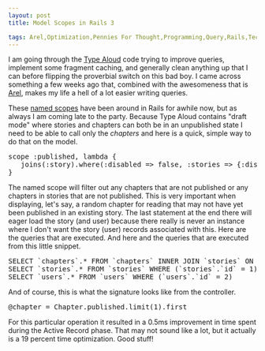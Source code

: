 ```yaml
---
layout: post
title: Model Scopes in Rails 3

tags: Arel,Optimization,Pennies For Thought,Programming,Query,Rails,Technology,Type Aloud
---
```

<p>I am going through the <a href="http://typealoud.com">Type Aloud</a> code trying to improve queries, implement some fragment caching, and generally clean anything up that I can before flipping the proverbial switch on this bad boy. I came across something a few weeks ago that, combined with the awesomeness that is <a href="http://magicscalingsprinkles.wordpress.com/2010/01/28/why-i-wrote-arel/">Arel</a>, makes my life a hell of a lot easier writing queries.</p>
<p>These <a href="http://www.railsrocket.com/rails-21-named-scope">named scopes</a> have been around in Rails for awhile now, but as always I am coming late to the party. Because Type Aloud contains "draft mode" where stories and chapters can both be in an unpublished state I need to be able to call only the <em>chapters</em> and here is a quick, simple way to do that on the model.</p>
<pre lang="ruby">scope :published, lambda {
   joins(:story).where(:disabled => false, :stories => {:disabled => false}).includes(:story, :user)
}</pre>
<p>The named scope will filter out any chapters that are not published or any chapters in stories that are not published. This is very important when displaying, let's say, a random chapter for reading that may not have yet been published in an existing story. The last statement at the end there will eager load the story (and user) because there really is never an instance where I don't want the story (user) records associated with this. Here are the queries that are executed. 
And here and the queries that are executed from this little snippet.</p>
<pre lang="sql">SELECT `chapters`.* FROM `chapters` INNER JOIN `stories` ON `stories`.`id` = `chapters`.`story_id` WHERE (`chapters`.`disabled` = 0) AND (`stories`.`disabled` = 0)
SELECT `stories`.* FROM `stories` WHERE (`stories`.`id` = 1)
SELECT `users`.* FROM `users` WHERE (`users`.`id` = 2)</pre>
<p>And of course, this is what the signature looks like from the controller.</p>
<pre lang="ruby">@chapter = Chapter.published.limit(1).first</pre>
<p>For this particular operation it resulted in a 0.5ms improvement in time spent during the Active Record phase. That may not sound like a lot, but it actually is a 19 percent time optimization. Good stuff!</p>

